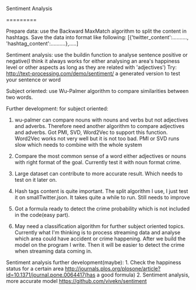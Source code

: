 Sentiment Analysis

=========

Prepare data: use the Backward MaxMatch algorithm to split the content in hashtags. Save the data into format like following: 
	[{'twitter_content':.........., 'hashtag_content':..........},.....]

Sentiment analysis: use the buildin function to analyse sentence positive or negative(I think it always works for either analysing an area's happiness level or other aspects as long as they are related with 'adjectives') Try: http://text-processing.com/demo/sentiment/  a generated version to test your sentence or word

Subject oriented: use Wu-Palmer algorithm to compare similarities between two words. 

Further development: 
for subject oriented:
1. wu-palmer can compare nouns with nouns and verbs but not adjectives and adverbs. Therefore need another algorithm to compare adjectives and adverbs. Got PMI, SVD, Word2Vec to support this function. Word2Vec works not very well but it is not too bad. PMI or SVD runs slow which needs to combine with the whole system

2. Compare the most common sense of a word either adjectives or nouns with right format of the goal. Currently test it with noun format crime.

3. Large dataset can contribute to more accurate result. Which needs to test on it later on.

4. Hash tags content is quite important. The split algorithm I use, I just test it on smallTwitter.json. It takes quite a while to run. Still needs to improve

5. Got a formula ready to detect the crime probability which is not included in the code(easy part).

6. May need a classification algorithm for further subject oriented topics. Currently what I'm thinking is to process streaming data and analyse which area could have accident or crime happening. After we build the model on the program I write. Then it will be easier to detect the crime when streaming data coming in.


Sentiment analysis further development(maybe): 
	1. Check the happiness status for a certain area
		http://journals.plos.org/plosone/article?id=10.1371/journal.pone.0064417(has a good formula)
	2. Sentiment analysis, more accurate model
		https://github.com/vivekn/sentiment


